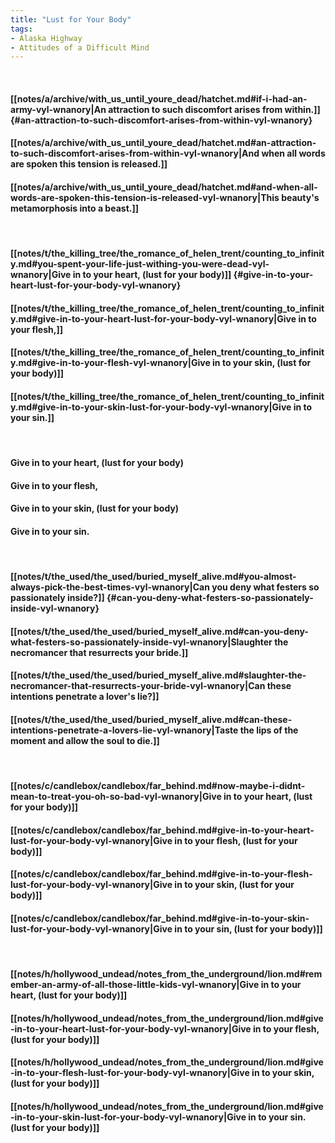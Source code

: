 ```yaml
---
title: "Lust for Your Body"
tags:
- Alaska Highway
- Attitudes of a Difficult Mind
---
```

&nbsp;
#### [[notes/a/archive/with_us_until_youre_dead/hatchet.md#if-i-had-an-army-vyl-wnanory|An attraction to such discomfort arises from within.]] {#an-attraction-to-such-discomfort-arises-from-within-vyl-wnanory}
#### [[notes/a/archive/with_us_until_youre_dead/hatchet.md#an-attraction-to-such-discomfort-arises-from-within-vyl-wnanory|And when all words are spoken this tension is released.]]
#### [[notes/a/archive/with_us_until_youre_dead/hatchet.md#and-when-all-words-are-spoken-this-tension-is-released-vyl-wnanory|This beauty's metamorphosis into a beast.]]
&nbsp;
#### [[notes/t/the_killing_tree/the_romance_of_helen_trent/counting_to_infinity.md#you-spent-your-life-just-withing-you-were-dead-vyl-wnanory|Give in to your heart, (lust for your body)]] {#give-in-to-your-heart-lust-for-your-body-vyl-wnanory}
#### [[notes/t/the_killing_tree/the_romance_of_helen_trent/counting_to_infinity.md#give-in-to-your-heart-lust-for-your-body-vyl-wnanory|Give in to your flesh,]]
#### [[notes/t/the_killing_tree/the_romance_of_helen_trent/counting_to_infinity.md#give-in-to-your-flesh-vyl-wnanory|Give in to your skin, (lust for your body)]]
#### [[notes/t/the_killing_tree/the_romance_of_helen_trent/counting_to_infinity.md#give-in-to-your-skin-lust-for-your-body-vyl-wnanory|Give in to your sin.]]
&nbsp;
#### Give in to your heart, (lust for your body)
#### Give in to your flesh,
#### Give in to your skin, (lust for your body)
#### Give in to your sin.
&nbsp;
#### [[notes/t/the_used/the_used/buried_myself_alive.md#you-almost-always-pick-the-best-times-vyl-wnanory|Can you deny what festers so passionately inside?]] {#can-you-deny-what-festers-so-passionately-inside-vyl-wnanory}
#### [[notes/t/the_used/the_used/buried_myself_alive.md#can-you-deny-what-festers-so-passionately-inside-vyl-wnanory|Slaughter the necromancer that resurrects your bride.]]
#### [[notes/t/the_used/the_used/buried_myself_alive.md#slaughter-the-necromancer-that-resurrects-your-bride-vyl-wnanory|Can these intentions penetrate a lover's lie?]]
#### [[notes/t/the_used/the_used/buried_myself_alive.md#can-these-intentions-penetrate-a-lovers-lie-vyl-wnanory|Taste the lips of the moment and allow the soul to die.]]
&nbsp;
#### [[notes/c/candlebox/candlebox/far_behind.md#now-maybe-i-didnt-mean-to-treat-you-oh-so-bad-vyl-wnanory|Give in to your heart, (lust for your body)]]
#### [[notes/c/candlebox/candlebox/far_behind.md#give-in-to-your-heart-lust-for-your-body-vyl-wnanory|Give in to your flesh, (lust for your body)]]
#### [[notes/c/candlebox/candlebox/far_behind.md#give-in-to-your-flesh-lust-for-your-body-vyl-wnanory|Give in to your skin, (lust for your body)]]
#### [[notes/c/candlebox/candlebox/far_behind.md#give-in-to-your-skin-lust-for-your-body-vyl-wnanory|Give in to your sin, (lust for your body)]]
&nbsp;
#### [[notes/h/hollywood_undead/notes_from_the_underground/lion.md#remember-an-army-of-all-those-little-kids-vyl-wnanory|Give in to your heart, (lust for your body)]]
#### [[notes/h/hollywood_undead/notes_from_the_underground/lion.md#give-in-to-your-heart-lust-for-your-body-vyl-wnanory|Give in to your flesh, (lust for your body)]]
#### [[notes/h/hollywood_undead/notes_from_the_underground/lion.md#give-in-to-your-flesh-lust-for-your-body-vyl-wnanory|Give in to your skin, (lust for your body)]]
#### [[notes/h/hollywood_undead/notes_from_the_underground/lion.md#give-in-to-your-skin-lust-for-your-body-vyl-wnanory|Give in to your sin. (lust for your body)]]
